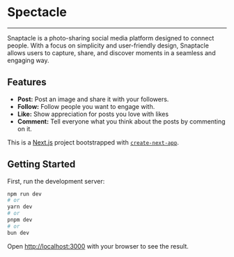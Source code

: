 # Spectacle
---
Snaptacle is a photo-sharing social media platform designed to connect people. With a focus on simplicity and user-friendly design, Snaptacle allows users to capture, share, and discover moments in a seamless and engaging way.

## Features
- **Post:** Post an image and share it with your followers.
- **Follow:** Follow people you want to engage with.
- **Like:** Show appreciation for posts you love with likes
- **Comment:** Tell everyone what you think about the posts by commenting on it.




This is a [Next.js](https://nextjs.org/) project bootstrapped with [`create-next-app`](https://github.com/vercel/next.js/tree/canary/packages/create-next-app).

## Getting Started

First, run the development server:

```bash
npm run dev
# or
yarn dev
# or
pnpm dev
# or
bun dev
```

Open [http://localhost:3000](http://localhost:3000) with your browser to see the result.
